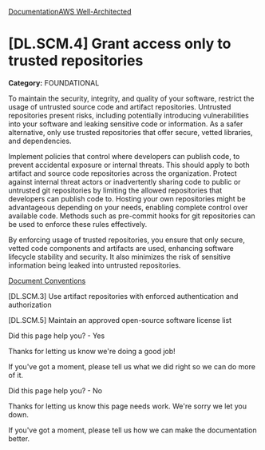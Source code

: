 [Documentation](/index.html)[AWS Well-Architected](devops-guidance.html)

# [DL.SCM.4] Grant access only to trusted repositories

**Category:** FOUNDATIONAL

To maintain the security, integrity, and quality of your software, restrict the usage of untrusted source code and artifact repositories. Untrusted repositories present risks, including potentially introducing vulnerabilities into your software and leaking sensitive code or information. As a safer alternative, only use trusted repositories that offer secure, vetted libraries, and dependencies.

Implement policies that control where developers can publish code, to prevent accidental exposure or internal threats. This should apply to both artifact and source code repositories across the organization. Protect against internal threat actors or inadvertently sharing code to public or untrusted git repositories by limiting the allowed repositories that developers can publish code to. Hosting your own repositories might be advantageous depending on your needs, enabling complete control over available code. Methods such as pre-commit hooks for git repositories can be used to enforce these rules effectively.

By enforcing usage of trusted repositories, you ensure that only secure, vetted code components and artifacts are used, enhancing software lifecycle stability and security. It also minimizes the risk of sensitive information being leaked into untrusted repositories.


[Document Conventions](/general/latest/gr/docconventions.html)

\[DL.SCM.3] Use artifact repositories with enforced authentication and authorization

\[DL.SCM.5] Maintain an approved open-source software license list

Did this page help you? - Yes

Thanks for letting us know we're doing a good job!

If you've got a moment, please tell us what we did right so we can do more of it.

Did this page help you? - No

Thanks for letting us know this page needs work. We're sorry we let you down.

If you've got a moment, please tell us how we can make the documentation better.</awsdocs-view></awsui-app-layout>
